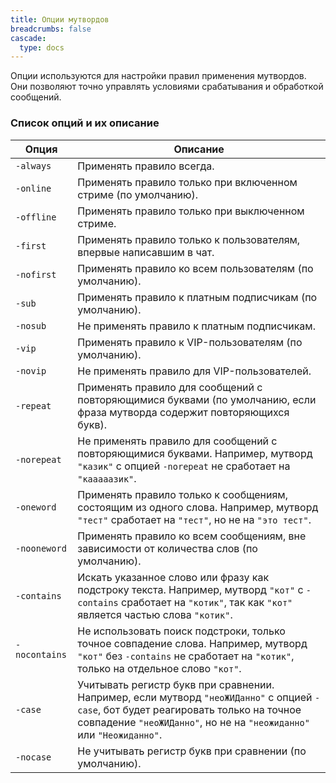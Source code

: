 ```yaml
---
title: Опции мутвордов
breadcrumbs: false
cascade:
  type: docs
---
```


Опции используются для настройки правил применения мутвордов. Они позволяют точно управлять условиями срабатывания и обработкой сообщений.

### Список опций и их описание
| Опция         | Описание                                                                                                                                                                                                    |
|---------------|-------------------------------------------------------------------------------------------------------------------------------------------------------------------------------------------------------------|
| `-always`     | Применять правило всегда.                                                                                                                                                                                   |
| `-online`     | Применять правило только при включенном стриме (по умолчанию).                                                                                                                                              |
| `-offline`    | Применять правило только при выключенном стриме.                                                                                                                                                            |
| `-first`      | Применять правило только к пользователям, впервые написавшим в чат.                                                                                                                                         |
| `-nofirst`    | Применять правило ко всем пользователям (по умолчанию).                                                                                                                                                     |
| `-sub`        | Применять правило к платным подписчикам (по умолчанию).                                                                                                                                                     |
| `-nosub`      | Не применять правило к платным подписчикам.                                                                                                                                                                 |
| `-vip`        | Применять правило к VIP-пользователям (по умолчанию).                                                                                                                                                       |
| `-novip`      | Не применять правило для VIP-пользователей.                                                                                                                                                                 |
| `-repeat`     | Применять правило для сообщений с повторяющимися буквами (по умолчанию, если фраза мутворда содержит повторяющихся букв).                                                                                   |
| `-norepeat`   | Не применять правило для сообщений с повторяющимися буквами. Например, мутворд `"казик"` с опцией `-norepeat` не сработает на `"кааааазик"`.                                                                |
| `-oneword`    | Применять правило только к сообщениям, состоящим из одного слова. Например, мутворд `"тест"` сработает на `"тест"`, но не на `"это тест"`.                                                                  |
| `-nooneword`  | Применять правило ко всем сообщениям, вне зависимости от количества слов (по умолчанию).                                                                                                                    |
| `-contains`   | Искать указанное слово или фразу как подстроку текста. Например, мутворд `"кот"` с `-contains` сработает на `"котик"`, так как `"кот"` является частью слова `"котик"`.                                     |
| `-nocontains` | Не использовать поиск подстроки, только точное совпадение слова. Например, мутворд `"кот"` без `-contains` не сработает на `"котик"`, только на отдельное слово `"кот"`.                                    |
| `-case`       | Учитывать регистр букв при сравнении. Например, если мутворд `"неоЖИДанно"` с опцией `-case`, бот будет реагировать только на точное совпадение `"неоЖИДанно"`, но не на `"неожиданно"` или `"Неожиданно"`. |
| `-nocase`     | Не учитывать регистр букв при сравнении (по умолчанию).                                                                                                                                                     |